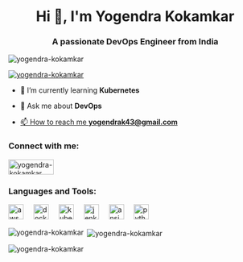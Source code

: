 <h1 align="center">Hi 👋, I'm Yogendra Kokamkar</h1>
<h3 align="center">A passionate DevOps Engineer from India</h3>

<p align="left"> <img src="https://komarev.com/ghpvc/?username=yogendra-kokamkar&label=Profile%20views&color=0e75b6&style=flat" alt="yogendra-kokamkar" /> </p>

<p align="left"> <a href="https://github.com/ryo-ma/github-profile-trophy"><img src="https://github-profile-trophy.vercel.app/?username=yogendra-kokamkar" alt="yogendra-kokamkar" /></a> </p>

- 🌱 I’m currently learning **Kubernetes**

- 💬 Ask me about **DevOps** <a href="https://tr.ee/l3fTJ5M3pM"> 

- 📫 How to reach me **yogendrak43@gmail.com**

<h3 align="left">Connect with me:</h3>
<p align="left">
<a href="https://linkedin.com/in/yogendra-kokamkar" target="blank"><img align="center" src="https://img.shields.io/static/v1?message=LinkedIn&logo=linkedin&label=&color=0077B5&logoColor=white&labelColor=&style=for-the-badge" alt="yogendra-kokamkar" height="30" width="90" /></a>
</p>

<h3 align="left">Languages and Tools:</h3>
<div align="left">
  <img src="https://cdn.jsdelivr.net/gh/devicons/devicon/icons/amazonwebservices/amazonwebservices-plain-wordmark.svg" height="30" alt="aws logo"  />
  <img width="12" />
  <img src="https://cdn.jsdelivr.net/gh/devicons/devicon/icons/docker/docker-original-wordmark.svg" height="30" alt="docker logo"  />
  <img width="12" />
  <img src="https://cdn.jsdelivr.net/gh/devicons/devicon/icons/kubernetes/kubernetes-plain.svg" height="30" alt="kubernetes logo"  />
  <img width="12" />
  <img src="https://www.vectorlogo.zone/logos/jenkins/jenkins-icon.svg" height="30" alt="jenkins logo"  />
  <img width="12" />
  <img src="https://cdn.jsdelivr.net/gh/devicons/devicon/icons/ansible/ansible-original.svg" height="30" alt="ansible logo"  />
  <img width="12" />
  <img src="https://cdn.jsdelivr.net/gh/devicons/devicon/icons/python/python-original.svg" height="30" alt="python logo"  />
  <img width="12" />
</div>

<div>
<p><img align="left" src="https://github-readme-stats.vercel.app/api/top-langs?username=yogendra-kokamkar&show_icons=true&locale=en&layout=compact" alt="yogendra-kokamkar" /></p>

<p>&nbsp;<img align="center" src="https://github-readme-stats.vercel.app/api?username=yogendra-kokamkar&show_icons=true&locale=en" alt="yogendra-kokamkar" /></p>

<p><img align="center" src="https://github-readme-streak-stats.herokuapp.com/?user=yogendra-kokamkar&" alt="yogendra-kokamkar" /></p>
</div>
